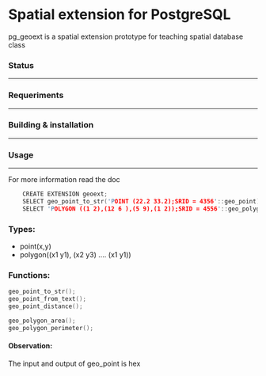 # Spatial extension for PostgreSQL

pg_geoext is a spatial extension prototype for teaching spatial database class

### Status
---
### Requeriments
---
### Building & installation
---
### Usage
---
For more information read the doc

``` c
	CREATE EXTENSION geoext;
	SELECT geo_point_to_str('POINT (22.2 33.2);SRID = 4356'::geo_point)
	SELECT 'POLYGON ((1 2),(12 6 ),(5 9),(1 2));SRID = 4556'::geo_polygon
```
### Types:

* point(x,y)
* polygon((x1 y1), (x2 y3) .... (x1 y1))

### Functions:
```c
geo_point_to_str();
geo_point_from_text();
geo_point_distance();

geo_polygon_area();
geo_polygon_perimeter();
```

#### Observation:

The input and output  of geo_point is hex


